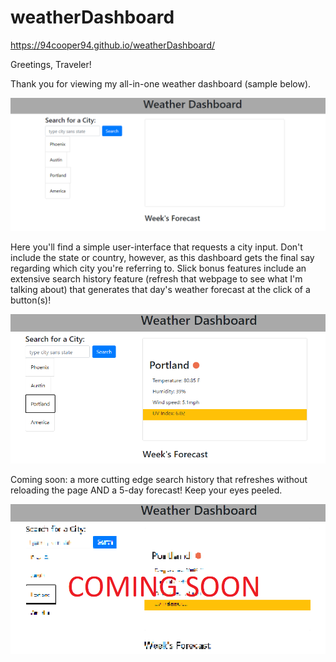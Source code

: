 # weatherDashboard

https://94cooper94.github.io/weatherDashboard/

Greetings, Traveler!

Thank you for viewing my all-in-one weather dashboard (sample below).

![Sample user-input page](media/previewInterface.PNG)

Here you'll find a simple user-interface that requests a city input. Don't include the state or country, however, as this dashboard gets the final say regarding which city you're referring to. Slick bonus features include an extensive search history feature (refresh that webpage to see what I'm talking about) that generates that day's weather forecast at the click of a button(s)!

![Sample city-button click](media/InterfaceCityBtnClick.PNG)

Coming soon: a more cutting edge search history that refreshes without reloading the page AND a 5-day forecast! Keep your eyes peeled.

![Coming Soon](media/comingSoon.png)